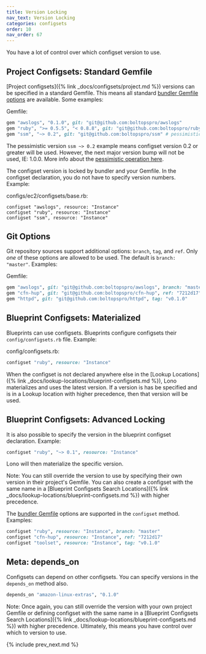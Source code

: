 ```yaml
---
title: Version Locking
nav_text: Version Locking
categories: configsets
order: 10
nav_order: 67
---
```


You have a lot of control over which configset version to use.

## Project Configsets: Standard Gemfile

[Project configsets]({% link _docs/configsets/project.md %}) versions can be specified in a standard Gemfile. This means all standard [bundler Gemfile options](https://bundler.io/man/gemfile.5.html) are available. Some examples:

Gemfile:

```ruby
gem "awslogs", "0.1.0", git: "git@github.com:boltopspro/awslogs"
gem "ruby", ">= 0.5.5", "< 0.8.8", git: "git@github.com:boltopspro/ruby"
gem "ssm", "~> 0.2", git: "git@github.com:boltopspro/ssm" # pessimistic version
```

The pessimistic version `ssm ~> 0.2` example means configset version 0.2 or greater will be used. However, the next major version bump will not be used, IE: 1.0.0.  More info about the [pessimistic operation here](https://thoughtbot.com/blog/rubys-pessimistic-operator).

The configset version is locked by bundler and your Gemfile. In the configset declaration, you do not have to specify version numbers. Example:

configs/ec2/configsets/base.rb:

```
configset "awslogs", resource: "Instance"
configset "ruby", resource: "Instance"
configset "ssm", resource: "Instance"
```

## Git Options

Git repository sources support additional options: `branch`, `tag`, and `ref`. Only *one* of these options are allowed to be used. The default is `branch: "master"`. Examples:

Gemfile:

```ruby
gem "awslogs", git: "git@github.com:boltopspro/awslogs", branch: "master"
gem "cfn-hup", git: "git@github.com:boltopspro/cfn-hup", ref: "7212d17"
gem "httpd", git: "git@github.com:boltopspro/httpd", tag: "v0.1.0"
```

## Blueprint Configsets: Materialized

Blueprints can use configsets. Blueprints configure configsets their `config/configsets.rb` file.  Example:

config/configsets.rb:

```ruby
configset "ruby", resource: "Instance"
```

When the configset is not declared anywhere else in the [Lookup Locations]({% link _docs/lookup-locations/blueprint-configsets.md %}), Lono materializes and uses the latest version.  If a version is has be specified and is in a Lookup location with higher precedence, then that version will be used.

## Blueprint Configsets: Advanced Locking

It is also possible to specify the version in the blueprint configset declaration. Example:

```ruby
configset "ruby", "~> 0.1", resource: "Instance"
```

Lono will then materialize the specific version.

Note: You can still override the version to use by specifying their own version in their project's Gemfile. You can also create a configset with the same name in a [Blueprint Configsets Search Locations]({% link _docs/lookup-locations/blueprint-configsets.md %}) with higher precedence.

The [bundler Gemfile](https://bundler.io/man/gemfile.5.html) options are supported in the `configset` method. Examples:

```ruby
configset "ruby", resource: "Instance", branch: "master"
configset "cfn-hup", resource: "Instance", ref: "7212d17"
configset "toolset", resource: "Instance", tag: "v0.1.0"
```

## Meta: depends_on

Configsets can depend on other configsets. You can specify versions in the `depends_on` method also.

```ruby
depends_on "amazon-linux-extras", "0.1.0"
```

Note: Once again, you can still override the version with your own project Gemfile or defining configset with the same name in a [Blueprint Configsets Search Locations]({% link _docs/lookup-locations/blueprint-configsets.md %}) with higher precedence. Ultimately, this means you have control over which to version to use.

{% include prev_next.md %}

